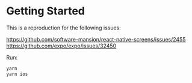 # Getting Started

This is a reproduction for the following issues:

https://github.com/software-mansion/react-native-screens/issues/2455
https://github.com/expo/expo/issues/32450

Run:

```bash
yarn
yarn ios
```
